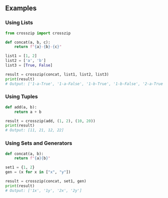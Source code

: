 ## Examples

### Using Lists

```python
from crosszip import crosszip

def concat(a, b, c):
    return f"{a}-{b}-{c}"

list1 = [1, 2]
list2 = ['a', 'b']
list3 = [True, False]

result = crosszip(concat, list1, list2, list3)
print(result)
# Output: ['1-a-True', '1-a-False', '1-b-True', '1-b-False', '2-a-True', '2-a-False', '2-b-True', '2-b-False']
```

### Using Tuples

```python
def add(a, b):
    return a + b

result = crosszip(add, (1, 2), (10, 20))
print(result)
# Output: [11, 21, 12, 22]
```

### Using Sets and Generators

```python
def concat(a, b):
    return f"{a}{b}"

set1 = {1, 2}
gen = (x for x in ["x", "y"])

result = crosszip(concat, set1, gen)
print(result)
# Output: ['1x', '1y', '2x', '2y']
```
